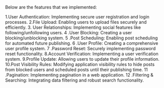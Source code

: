 Below are the features that we implemented:

1.User Authentication: Implementing secure user registration and login processes.
2.File Upload: Enabling users to upload files securely and efficiently.
3. User Relationships: Implementing social features like following/unfollowing users.
4 .User Blocking: Creating a user blocking/unblocking system.
5 .Post Scheduling: Enabling post scheduling for automated future publishing.
6 .User Profile: Creating a comprehensive user profile system.
7 .Password Reset: Securely implementing password reset functionality.
8.Account Verification: Implementing a user verification system.
9.Profile Update: Allowing users to update their profile information.
10.Post Visibility Rules: Modifying application visibility rules to hide posts from blocked users and scheduled posts until their publishing time.
11 .Pagination: Implementing pagination in a web application.
12 .Filtering & Searching: Integrating data filtering and robust search functionality.
